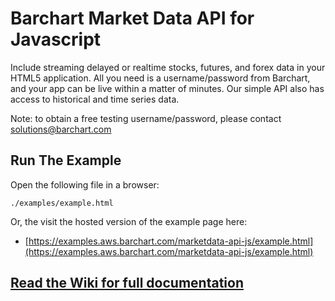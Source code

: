 # Barchart Market Data API for Javascript

Include streaming delayed or realtime stocks, futures, and forex data in your HTML5
application. All you need is a username/password from Barchart, and your app can
be live within a matter of minutes. Our simple API also has access to historical and
time series data.

Note: to obtain a free testing username/password, please contact solutions@barchart.com

## Run The Example

Open the following file in a browser:

    ./examples/example.html
    
Or, the visit the hosted version of the example page here:

- [https://examples.aws.barchart.com/marketdata-api-js/example.html](https://examples.aws.barchart.com/marketdata-api-js/example.html)

## [Read the Wiki for full documentation](https://github.com/barchart/marketdata-api-js/wiki)
